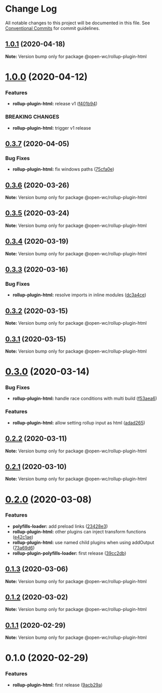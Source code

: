 # Change Log

All notable changes to this project will be documented in this file.
See [Conventional Commits](https://conventionalcommits.org) for commit guidelines.

## [1.0.1](https://github.com/open-wc/open-wc/compare/@open-wc/rollup-plugin-html@1.0.0...@open-wc/rollup-plugin-html@1.0.1) (2020-04-18)

**Note:** Version bump only for package @open-wc/rollup-plugin-html





# [1.0.0](https://github.com/open-wc/open-wc/compare/@open-wc/rollup-plugin-html@0.3.7...@open-wc/rollup-plugin-html@1.0.0) (2020-04-12)


### Features

* **rollup-plugin-html:** release v1 ([f401b94](https://github.com/open-wc/open-wc/commit/f401b94e7e8dcb6aa9097e5c33d6f052b8f4dee1))


### BREAKING CHANGES

* **rollup-plugin-html:** trigger v1 release





## [0.3.7](https://github.com/open-wc/open-wc/compare/@open-wc/rollup-plugin-html@0.3.6...@open-wc/rollup-plugin-html@0.3.7) (2020-04-05)


### Bug Fixes

* **rollup-plugin-html:** fix windows paths ([75cfa0e](https://github.com/open-wc/open-wc/commit/75cfa0ecf40705b389719482a326485a5fe7f5be))





## [0.3.6](https://github.com/open-wc/open-wc/compare/@open-wc/rollup-plugin-html@0.3.5...@open-wc/rollup-plugin-html@0.3.6) (2020-03-26)

**Note:** Version bump only for package @open-wc/rollup-plugin-html





## [0.3.5](https://github.com/open-wc/open-wc/compare/@open-wc/rollup-plugin-html@0.3.4...@open-wc/rollup-plugin-html@0.3.5) (2020-03-24)

**Note:** Version bump only for package @open-wc/rollup-plugin-html





## [0.3.4](https://github.com/open-wc/open-wc/compare/@open-wc/rollup-plugin-html@0.3.3...@open-wc/rollup-plugin-html@0.3.4) (2020-03-19)

**Note:** Version bump only for package @open-wc/rollup-plugin-html





## [0.3.3](https://github.com/open-wc/open-wc/compare/@open-wc/rollup-plugin-html@0.3.2...@open-wc/rollup-plugin-html@0.3.3) (2020-03-16)


### Bug Fixes

* **rollup-plugin-html:** resolve imports in inline modules ([dc3a4ce](https://github.com/open-wc/open-wc/commit/dc3a4cef00c0bd457b56a4ba1f3178efee4461c7))





## [0.3.2](https://github.com/open-wc/open-wc/compare/@open-wc/rollup-plugin-html@0.3.1...@open-wc/rollup-plugin-html@0.3.2) (2020-03-15)

**Note:** Version bump only for package @open-wc/rollup-plugin-html





## [0.3.1](https://github.com/open-wc/open-wc/compare/@open-wc/rollup-plugin-html@0.3.0...@open-wc/rollup-plugin-html@0.3.1) (2020-03-15)

**Note:** Version bump only for package @open-wc/rollup-plugin-html





# [0.3.0](https://github.com/open-wc/open-wc/compare/@open-wc/rollup-plugin-html@0.2.2...@open-wc/rollup-plugin-html@0.3.0) (2020-03-14)


### Bug Fixes

* **rollup-plugin-html:** handle race conditions with multi build ([f53aea6](https://github.com/open-wc/open-wc/commit/f53aea6f8cedccddcd993bf082debdcf325470e4))


### Features

* **rollup-plugin-html:** allow setting rollup input as html ([adad265](https://github.com/open-wc/open-wc/commit/adad26542e9388df7dc1244e8def9af623349a11))





## [0.2.2](https://github.com/open-wc/open-wc/compare/@open-wc/rollup-plugin-html@0.2.1...@open-wc/rollup-plugin-html@0.2.2) (2020-03-11)

**Note:** Version bump only for package @open-wc/rollup-plugin-html





## [0.2.1](https://github.com/open-wc/open-wc/compare/@open-wc/rollup-plugin-html@0.2.0...@open-wc/rollup-plugin-html@0.2.1) (2020-03-10)

**Note:** Version bump only for package @open-wc/rollup-plugin-html





# [0.2.0](https://github.com/open-wc/open-wc/compare/@open-wc/rollup-plugin-html@0.1.3...@open-wc/rollup-plugin-html@0.2.0) (2020-03-08)


### Features

* **polyfills-loader:** add preload links ([23428e3](https://github.com/open-wc/open-wc/commit/23428e344154af6826e7db6a72f67533f3bd9511))
* **rollup-plugin-html:** other plugins can inject transform functions ([e42c1ae](https://github.com/open-wc/open-wc/commit/e42c1ae6a04ee5d4004ed23d03b09dc9b287cd83))
* **rollup-plugin-html:** use named child plugins when using addOutput ([73a69d6](https://github.com/open-wc/open-wc/commit/73a69d661ad4224938e02f8897956e79a92c7995))
* **rollup-plugin-polyfills-loader:** first release ([39cc2db](https://github.com/open-wc/open-wc/commit/39cc2db792f7f5914377f00037483d0147b7b61d))





## [0.1.3](https://github.com/open-wc/open-wc/compare/@open-wc/rollup-plugin-html@0.1.2...@open-wc/rollup-plugin-html@0.1.3) (2020-03-06)

**Note:** Version bump only for package @open-wc/rollup-plugin-html





## [0.1.2](https://github.com/open-wc/open-wc/compare/@open-wc/rollup-plugin-html@0.1.1...@open-wc/rollup-plugin-html@0.1.2) (2020-03-02)

**Note:** Version bump only for package @open-wc/rollup-plugin-html





## [0.1.1](https://github.com/open-wc/open-wc/compare/@open-wc/rollup-plugin-html@0.1.0...@open-wc/rollup-plugin-html@0.1.1) (2020-02-29)

**Note:** Version bump only for package @open-wc/rollup-plugin-html





# 0.1.0 (2020-02-29)


### Features

* **rollup-plugin-html:** first release ([9acb29a](https://github.com/open-wc/open-wc/commit/9acb29ac84b0ef7e2b06c57043c9d2c76d5a29c0))
